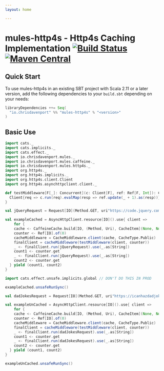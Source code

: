 ```yaml
---
layout: home

---
```


# mules-http4s - Http4s Caching Implementation [![Build Status](https://travis-ci.com/ChristopherDavenport/mules-http4s.svg?branch=master)](https://travis-ci.com/ChristopherDavenport/mules-http4s) [![Maven Central](https://maven-badges.herokuapp.com/maven-central/io.chrisdavenport/mules-http4s_2.12/badge.svg)](https://maven-badges.herokuapp.com/maven-central/io.chrisdavenport/mules-http4s_2.12)

## Quick Start

To use mules-http4s in an existing SBT project with Scala 2.11 or a later version, add the following dependencies to your
`build.sbt` depending on your needs:

```scala
libraryDependencies ++= Seq(
  "io.chrisdavenport" %% "mules-http4s" % "<version>"
)
```


## Basic Use 

```scala mdoc
import cats._
import cats.implicits._
import cats.effect._
import io.chrisdavenport.mules._
import io.chrisdavenport.mules.caffeine._
import io.chrisdavenport.mules.http4s._
import org.http4s._
import org.http4s.implicits._
import org.http4s.client.Client
import org.http4s.asynchttpclient.client._

def testMiddleware[F[_]: Concurrent](c: Client[F], ref: Ref[F, Int]): Client[F] = {
  Client{req => c.run(req).evalMap(resp => ref.update(_ + 1).as(resp))}
}

val jQueryRequest = Request[IO](Method.GET, uri"https://code.jquery.com/jquery-3.4.1.slim.min.js")

val exampleCached = AsyncHttpClient.resource[IO]().use{ client => 
    for {
    cache <- CaffeineCache.build[IO, (Method, Uri), CacheItem](None, None, 10000L.some)
    counter <- Ref[IO].of(0)
    cacheMiddleware = CacheMiddleware.client(cache, CacheType.Public)
    finalClient = cacheMiddleware(testMiddleware(client, counter))
    _ <- finalClient.run(jQueryRequest).use(_.as[String])
    count1 <- counter.get
    _ <- finalClient.run(jQueryRequest).use(_.as[String])  
    count2 <- counter.get
  } yield (count1, count2)
}

import cats.effect.unsafe.implicits.global // DON'T DO THIS IN PROD

exampleCached.unsafeRunSync()

val dadJokesRequest = Request[IO](Method.GET, uri"https://icanhazdadjoke.com/")

val exampleUnCached = AsyncHttpClient.resource[IO]().use{ client => 
    for {
    cache <- CaffeineCache.build[IO, (Method, Uri), CacheItem](None, None, 10000L.some)
    counter <- Ref[IO].of(0)
    cacheMiddleware = CacheMiddleware.client(cache, CacheType.Public)
    finalClient = cacheMiddleware(testMiddleware(client, counter))
    _ <- finalClient.run(dadJokesRequest).use(_.as[String])
    count1 <- counter.get
    _ <- finalClient.run(dadJokesRequest).use(_.as[String])  
    count2 <- counter.get
  } yield (count1, count2)
}

exampleUnCached.unsafeRunSync()
```